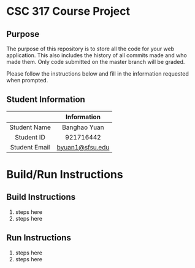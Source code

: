 # CSC 317 Course Project

## Purpose

The purpose of this repository is to store all the code for your web application. This also includes the history of all commits made and who made them. Only code submitted on the master branch will be graded.

Please follow the instructions below and fill in the information requested when prompted.

## Student Information

|               | Information   |
|:-------------:|:-------------:|
| Student Name  | Banghao Yuan  |
| Student ID    | 921716442     |
| Student Email | byuan1@sfsu.edu|



# Build/Run Instructions

## Build Instructions
1. steps here
2. steps here

## Run Instructions
1. steps here
2. steps here 
